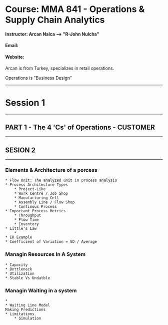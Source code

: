 # Course: MMA 841 - Operations & Supply Chain Analytics
#### Instructor: Arcan Nalca --> "R-John Nulcha"
#### Email: 
#### Website: 

Arcan is from Turkey, specializes in retail operations.

Operations is "Business Design"

--------------------- 
# Session 1
---------------------


## PART 1 -  The 4 'Cs' of Operations - CUSTOMER


--------------------- 
## SESION 2
---------------------
### Elements & Architecture of a porcess
    * Flow Unit: The analyzed unit in process analysis
    * Process Architecture Types
        * Project-Like
        * Work Centre / Job Shop
        * Manufacturing Cell
        * Assembly Line / Flow Shop
        * Continous Process
    * Important Process Metrics
        * Throughput
        * Flow Time
        * Inventory
    * Little's Law
        * 
    * ER Example
    * Coefficient of Variation = SD / Average

### Managin Resources In A System
    * Capacity
    * Bottleneck
    * Utilization
    * Stable Vs Undatble

### Managin Waiting in a system
    * 
    * Waiting Line Model
    Making Predictions
    * Limitations 
        * Simulation
